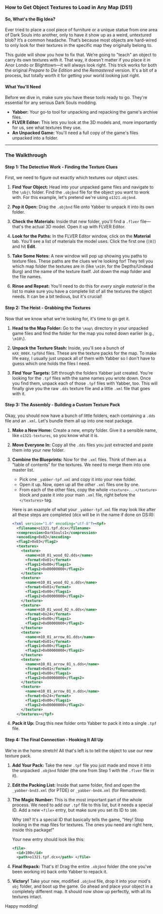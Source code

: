 ### **How to Get Object Textures to Load in Any Map (DS1)**

#### **So, What's the Big Idea?**

Ever tried to place a cool piece of furniture or a unique statue from one area of Dark Souls into another, only to have it show up as a weird, untextured blob? It’s a common headache. That’s because most objects are hard-wired to only look for their textures in the specific map they originally belong to.

This guide will show you how to fix that. We’re going to "teach" an object to carry its own textures with it. That way, it doesn't matter if you place it in Anor Londo or Blighttown—it will always look right. This trick works for both the original *Prepare to Die Edition* and the *Remastered* version. It's a bit of a process, but totally worth it for getting your world looking just right.

#### **What You'll Need**

Before we dive in, make sure you have these tools ready to go. They're essential for any serious Dark Souls modding.

  * **Yabber:** Your go-to tool for unpacking and repacking the game's archive files.
  * **FLVER Editor:** This lets you look at the 3D models and, more importantly for us, see what textures they use.
  * **An Unpacked Game:** You'll need a full copy of the game's files unpacked into a folder.

-----

### **The Walkthrough**

#### **Step 1: The Detective Work - Finding the Texture Clues**

First, we need to figure out exactly which textures our object uses.

1.  **Find Your Object:** Head into your unpacked game files and navigate to the `\obj\` folder. Find the `.objbnd` file for the object you want to work with. For this example, let's pretend we're using `o1321.objbnd`.

2.  **Pop it Open:** Drag the `.objbnd` file onto Yabber to unpack it into its own folder.

3.  **Check the Materials:** Inside that new folder, you'll find a `.flver` file—that's the actual 3D model. Open it up with FLVER Editor.

4.  **Look for the Paths:** In the FLVER Editor window, click on the **Material** tab. You'll see a list of materials the model uses. Click the first one (`[0]`) and hit **Edit**.

5.  **Take Some Notes:** A new window will pop up showing you paths to texture files. These paths are the clues we're looking for\! They tell you which map folder the textures are in (like `\m10\` for the Depths/Undead Burg) and the name of the texture itself. Jot down the map folder and the file names.

6.  **Rinse and Repeat:** You'll need to do this for *every single material* in the list to make sure you have a complete list of all the textures the object needs. It can be a bit tedious, but it's crucial\!

#### **Step 2: The Heist - Grabbing the Textures**

Now that we know what we're looking for, it's time to go get it.

1.  **Head to the Map Folder:** Go to the `\map\` directory in your unpacked game files and find the folder for the map you noted down earlier (e.g., `\m10\`).

2.  **Unpack the Texture Stash:** Inside, you'll see a bunch of `mXX_000X.tpfbhd` files. These are the texture packs for the map. To make life easy, I usually just unpack all of them with Yabber so I don't have to guess which one holds the files I need.

3.  **Find Your Targets:** Sift through the folders Yabber just created. You're looking for the `.tpf` files with the same names you wrote down. Once you find them, unpack each of those `.tpf` files with Yabber, too. This will finally give you the raw `.dds` texture file and a little `.xml` file that goes with it.

#### **Step 3: The Assembly - Building a Custom Texture Pack**

Okay, you should now have a bunch of little folders, each containing a `.dds` file and an `.xml`. Let's bundle them all up into one neat package.

1.  **Make a New Home:** Create a new, empty folder. Give it a sensible name, like `o1321-textures`, so you know what it is.

2.  **Move Everyone In:** Copy all the `.dds` files you just extracted and paste them into your new folder.

3.  **Combine the Blueprints:** Now for the `.xml` files. Think of them as a "table of contents" for the textures. We need to merge them into one master list.

      * Pick one `_yabber-tpf.xml` and copy it into your new folder.
      * Open it up. Now, open up all the *other* `.xml` files one by one.
      * From each of the other files, copy the whole `<texture>...</texture>` block and paste it into your main `.xml` file, right before the `</textures>` tag.

    Here is an example of what your `_yabber-tpf.xml` file may look like after all these steps are completed (dcx will be in the name if done on DS:R):

    ```xml
    <?xml version="1.0" encoding="utf-8"?><tpf>
      <filename>o1321.tpf.dcx</filename>
      <compression>DarkSouls1</compression>
      <encoding>0x02</encoding>
      <flag2>0x03</flag2>
      <textures>
        <texture>
          <name>m10_01_wood_02.dds</name>
          <format>0x01</format>
          <flags1>0x00</flags1>
          <flags2>0x00000000</flags2>
        </texture>
        <texture>
          <name>m10_01_wood_02_s.dds</name>
          <format>0x01</format>
          <flags1>0x00</flags1>
          <flags2>0x00000000</flags2>
        </texture>
        <texture>
          <name>m10_01_wood_02_n.dds</name>
          <format>0x24</format>
          <flags1>0x00</flags1>
          <flags2>0x00000000</flags2>
        </texture>
        <texture>
          <name>m10_01_arrow_01.dds</name>
          <format>0x01</format>
          <flags1>0x00</flags1>
          <flags2>0x00000000</flags2>
        </texture>
        <texture>
          <name>m10_01_arrow_01_s.dds</name>
          <format>0x01</format>
          <flags1>0x00</flags1>
          <flags2>0x00000000</flags2>
        </texture>
        <texture>
          <name>m10_01_arrow_01_n.dds</name>
          <format>0x24</format>
          <flags1>0x00</flags1>
          <flags2>0x00000000</flags2>
        </texture>
      </textures></tpf>
    ```

4.  **Pack it Up:** Drag this new folder onto Yabber to pack it into a single `.tpf` file.

#### **Step 4: The Final Connection - Hooking It All Up**

We're in the home stretch\! All that's left is to tell the object to use our new texture pack.

1.  **Add Your Pack:** Take the new `.tpf` file you just made and move it into the unpacked `.objbnd` folder (the one from Step 1 with the `.flver` file in it).

2.  **Edit the Packing List:** Inside that same folder, find and open the `_yabber-bnd3.xml` (for PTDE) or `_yabber-bnd4.xml` (for Remastered).

3.  **The Magic Number:** This is the most important part of the whole process. We need to add our `.tpf` file to this list, but it needs a special ID. Add a new `<file>` entry, but make sure you set its ID to `100`.

    Why `100`? It's a special ID that basically tells the game, "Hey\! Stop looking in the map files for textures. The ones you need are right here, inside this package\!"

    Your new entry should look like this:

    ```xml
    <file>
      <id>100</id>
      <path>o1321.tpf.dcx</path> </file>
    ```

4.  **Final Repack:** That's it\! Drag the entire `.objbnd` folder (the one you've been working in) back onto Yabber to repack it.

5.  **Victory\!** Take your new, modified `.objbnd` file, drop it into your mod's `obj` folder, and boot up the game. Go ahead and place your object in a completely different map. It should now show up perfectly, with all its textures intact.

Happy modding\!
